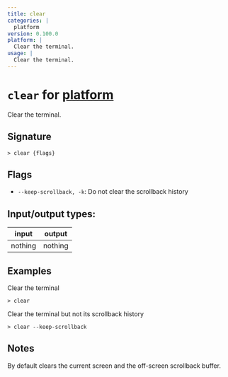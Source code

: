 ```yaml
---
title: clear
categories: |
  platform
version: 0.100.0
platform: |
  Clear the terminal.
usage: |
  Clear the terminal.
---
```

<!-- This file is automatically generated. Please edit the command in https://github.com/nushell/nushell instead. -->

# `clear` for [platform](/commands/categories/platform.md)

<div class='command-title'>Clear the terminal.</div>

## Signature

```> clear {flags} ```

## Flags

 -  `--keep-scrollback, -k`: Do not clear the scrollback history


## Input/output types:

| input   | output  |
| ------- | ------- |
| nothing | nothing |

## Examples

Clear the terminal
```nu
> clear

```

Clear the terminal but not its scrollback history
```nu
> clear --keep-scrollback

```

## Notes
By default clears the current screen and the off-screen scrollback buffer.